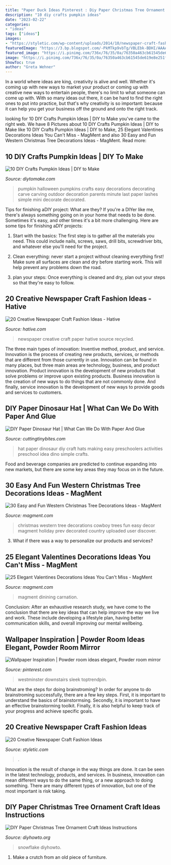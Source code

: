 ```yaml
---
title: "Paper Duck Ideas Pinterest : Diy Paper Christmas Tree Ornament Craft Ideas Instructions"
description: "10 diy crafts pumpkin ideas"
date: "2023-02-22"
categories:
- "ideas"
tags: ["ideas"]
images:
- "https://styletic.com/wp-content/uploads/2014/10/newspaper-craft-fashion-ideas/8-creative-newspaper-craft-fashion-ideas.jpg"
featuredImage: "https://3.bp.blogspot.com/-PkMTkp9vbTg/VBLEbk-BDHI/AAAAAAAACXQ/5HqcWYg95FM/s1600/DinosaurHat9.jpg"
featured_image: "https://i.pinimg.com/736x/76/35/0a/76350a463cb61545de619e8e251f9807.jpg"
image: "https://i.pinimg.com/736x/76/35/0a/76350a463cb61545de619e8e251f9807.jpg"
ShowToc: true
author: "Greta Wehner"
---
```



In a world where ideas are king, creativity is alive and well. Whether it's coming up with new ways to market your product or coming up with creative new ways to entertain people, there's no limit to what someone can come up with. With so many ideas out there, it can be hard to find the right ones to put into practice, but that's why creativity is so important: because it can help you get your business off the ground and onto the right track.

	

		
looking for 10 DIY Crafts Pumpkin Ideas | DIY to Make you've came to the right web. We have 8 Pictures about 10 DIY Crafts Pumpkin Ideas | DIY to Make like 10 DIY Crafts Pumpkin Ideas | DIY to Make, 25 Elegant Valentines Decorations Ideas You Can&#039;t Miss - MagMent and also 30 Easy and Fun Western Christmas Tree Decorations Ideas - MagMent. Read more:
		
    
## 10 DIY Crafts Pumpkin Ideas | DIY To Make

<img loading=lazy src="http://www.diytomake.com/wp-content/uploads/2015/10/great-pumpkin-idea.jpg" onerror="this.onerror=null;this.src='https://tse3.mm.bing.net/th?id=OIP.gmHyUGRXuHid_P1EmLwTqAHaJ3&amp;pid=15.1';" alt="10 DIY Crafts Pumpkin Ideas | DIY to Make">

_Source: diytomake.com_

>pumpkin halloween pumpkins crafts easy decorations decorating carve carving outdoor decoration parents minute last paper lashes simple mini decorate decorated. 

	

Tips for finishing aDIY project: What are they?
If you're a DIYer like me, there's always something going on in your home that needs to be done. Sometimes it's easy, and other times it's a bit more challenging. Here are some tips for finishing aDIY projects:
1. Start with the basics: The first step is to gather all the materials you need. This could include nails, screws, saws, drill bits, screwdriver bits, and whatever else you'll need for the project.

2. Clean everything: never start a project without cleaning everything first! Make sure all surfaces are clean and dry before starting work. This will help prevent any problems down the road.

3. plan your steps: Once everything is cleaned and dry, plan out your steps so that they're easy to follow.

    
## 20 Creative Newspaper Craft Fashion Ideas - Hative

<img loading=lazy src="https://hative.com/wp-content/uploads/2014/10/newspaper-craft-fashion-ideas/14-creative-newspaper-craft-fashion-ideas.jpg" onerror="this.onerror=null;this.src='https://tse1.mm.bing.net/th?id=OIP.LGUML7UIRXT0iilHjTsgxQHaLH&amp;pid=15.1';" alt="20 Creative Newspaper Craft Fashion Ideas - Hative">

_Source: hative.com_

>newspaper creative craft paper hative source recycled. 

	

The three main types of innovation: Inventive method, product, and service.
Innovation is the process of creating new products, services, or methods that are different from those currently in use. Innovation can be found in many places, but three main areas are technology, business, and product innovation. 
Product innovation is the development of new products that solve problems or improve upon existing products. Business innovation is the creation of new ways to do things that are not commonly done. And finally, service innovation is the development of new ways to provide goods and services to customers.

    
## DIY Paper Dinosaur Hat | What Can We Do With Paper And Glue

<img loading=lazy src="https://3.bp.blogspot.com/-PkMTkp9vbTg/VBLEbk-BDHI/AAAAAAAACXQ/5HqcWYg95FM/s1600/DinosaurHat9.jpg" onerror="this.onerror=null;this.src='https://tse3.mm.bing.net/th?id=OIP.0JHCWVsD2hxd5es9IV7fWwAAAA&amp;pid=15.1';" alt="DIY Paper Dinosaur Hat | What Can We Do With Paper And Glue">

_Source: cuttingtinybites.com_

>hat paper dinosaur diy craft hats making easy preschoolers activities preschool idea dino simple crafts. 

	

Food and beverage companies are predicted to continue expanding into new markets, but there are some key areas they may focus on in the future.

    
## 30 Easy And Fun Western Christmas Tree Decorations Ideas - MagMent

<img loading=lazy src="http://magment.com/wp-content/uploads/2016/10/Cool-Western-Christmas-Tree-Ideas.jpg" onerror="this.onerror=null;this.src='https://tse4.mm.bing.net/th?id=OIP.Cd2qkRTnXwQZcO9_9z9JpwHaJ4&amp;pid=15.1';" alt="30 Easy and Fun Western Christmas Tree Decorations Ideas - MagMent">

_Source: magment.com_

>christmas western tree decorations cowboy trees fun easy decor magment holiday prev decorated country uploaded user discover. 

	

3. What if there was a way to personalize our products and services?

    
## 25 Elegant Valentines Decorations Ideas You Can&#039;t Miss - MagMent

<img loading=lazy src="http://magment.com/wp-content/uploads/2016/11/Valentines-Day-Wedding-Centerpiece.jpg" onerror="this.onerror=null;this.src='https://tse3.mm.bing.net/th?id=OIP.9wWqkp_qQ0GZ4KLQv8xSSQHaLH&amp;pid=15.1';" alt="25 Elegant Valentines Decorations Ideas You Can&#039;t Miss - MagMent">

_Source: magment.com_

>magment dinining carnation. 

	

Conclusion:
After an exhaustive research study, we have come to the conclusion that there are key ideas that can help improve the way we live and work. These include developing a lifestyle plan, having better communication skills, and overall improving our mental wellbeing.

    
## Wallpaper Inspiration | Powder Room Ideas Elegant, Powder Room Mirror

<img loading=lazy src="https://i.pinimg.com/736x/76/35/0a/76350a463cb61545de619e8e251f9807.jpg" onerror="this.onerror=null;this.src='https://tse4.mm.bing.net/th?id=OIP.68TTTNIDWmuDu5uaERV1PQHaLF&amp;pid=15.1';" alt="Wallpaper Inspiration | Powder room ideas elegant, Powder room mirror">

_Source: pinterest.com_

>westminster downstairs sleek toptrendpin. 

	

What are the steps for doing brainstroming?
In order for anyone to do brainstroming successfully, there are a few key steps. First, it is important to understand the basics of brainstormsing. Secondly, it is important to have an effective brainstorming toolkit. Finally, it is also helpful to keep track of your progress and achieve specific goals.

    
## 20 Creative Newspaper Craft Fashion Ideas

<img loading=lazy src="https://styletic.com/wp-content/uploads/2014/10/newspaper-craft-fashion-ideas/8-creative-newspaper-craft-fashion-ideas.jpg" onerror="this.onerror=null;this.src='https://tse1.mm.bing.net/th?id=OIP._4cEe71YtSgyf5UpctjbPQHaM-&amp;pid=15.1';" alt="20 Creative Newspaper Craft Fashion Ideas">

_Source: styletic.com_

>. 

	

Innovation is the result of change in the way things are done. It can be seen in the latest technology, products, and services. In business, innovation can mean different ways to do the same thing, or a new approach to doing something. There are many different types of innovation, but one of the most important is risk taking.

    
## DIY Paper Christmas Tree Ornament Craft Ideas Instructions

<img loading=lazy src="http://www.diyhowto.org/wp-content/uploads/DIYHowto-DIY-Paper-Christmas-Tree-Ornament-Craft-Ideas-09.jpg" onerror="this.onerror=null;this.src='https://tse2.mm.bing.net/th?id=OIP.k-RBP45LUswyrSuARFEggAHaKZ&amp;pid=15.1';" alt="DIY Paper Christmas Tree Ornament Craft Ideas Instructions">

_Source: diyhowto.org_

>snowflake diyhowto. 

	

1. Make a crutch from an old piece of furniture.

